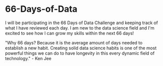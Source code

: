 # 66-Days-of-Data
I will be participating in the 66 Days of Data Challenge and keeping track of what I have reviewed each day.
I am new to the data science field and I'm excited to see how I can grow my skills within the next 66 days!

"Why 66 days? Because it is the average amount of days needed to establish a new habit. Creating solid data science habits is one of the most powerful things we can do to have longevity in this every dynamic field of technology." - Ken Jee

